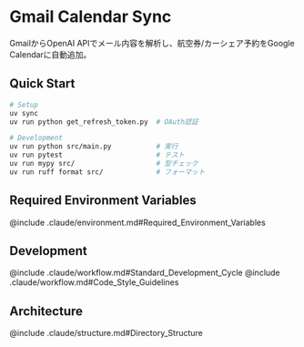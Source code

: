 # Gmail Calendar Sync

GmailからOpenAI APIでメール内容を解析し、航空券/カーシェア予約をGoogle Calendarに自動追加。

## Quick Start

```bash
# Setup
uv sync
uv run python get_refresh_token.py  # OAuth認証

# Development
uv run python src/main.py           # 実行
uv run pytest                       # テスト
uv run mypy src/                    # 型チェック
uv run ruff format src/             # フォーマット
```

## Required Environment Variables

@include .claude/environment.md#Required_Environment_Variables

## Development

@include .claude/workflow.md#Standard_Development_Cycle
@include .claude/workflow.md#Code_Style_Guidelines

## Architecture

@include .claude/structure.md#Directory_Structure
